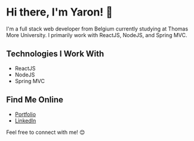# Hi there, I'm Yaron! 👋

I'm a full stack web developer from Belgium currently studying at Thomas More University. I primarily work with ReactJS, NodeJS, and Spring MVC.

## Technologies I Work With

- ReactJS
- NodeJS
- Spring MVC

## Find Me Online

- [Portfolio](https://yaronvansteenkiste.be)
- [LinkedIn](https://www.linkedin.com/in/yaron-vansteenkiste/)

Feel free to connect with me! 😊
